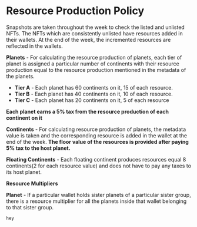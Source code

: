# Resource  Production Policy

Snapshots are taken throughout the week to check the listed and unlisted NFTs. The NFTs which are consistently unlisted have resources added in their wallets. At the end of the week, the incremented resources are reflected in the wallets.

**Planets** - For calculating the resource production of planets, each tier of planet is assigned a particular number of continents with their resource production equal to the resource production mentioned in the metadata of the planets. 

* **Tier A** - Each planet has 60 continents on it, 15 of each resource. 
* **Tier B** - Each planet has 40 continents on it, 10 of each resource.
* **Tier C** - Each planet has 20 continents on it, 5 of each resource

**Each planet earns a 5% tax from the resource production of each continent on it** 

**Continents** - For calculating resource production of planets, the metadata value is taken and the corresponding resource is added in the wallet at the end of the week. **The floor value of the resources is provided after paying 5% tax to the host planet.**

**Floating Continents** - Each floating continent produces resources equal 8 continents(2 for each resource value) and does not have to pay any taxes to its host planet.

   
**Resource Multipliers**

**Planet** - If a particular wallet holds sister planets of a particular sister group, there is a resource multiplier for all the planets inside that wallet belonging to that sister group.
    
    hey
